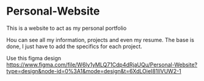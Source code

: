# Personal-Website
This is a website to act as my personal portfolio

Hou can see all my information, projects and even my resume. The base is done, I just have to add the specifics for each project. 

Use this figma design
https://www.figma.com/file/W6ly1yMLQ71Cdp4dRjaUQu/Personal-Website?type=design&node-id=0%3A1&mode=design&t=6XdLOieI81llVUW2-1

